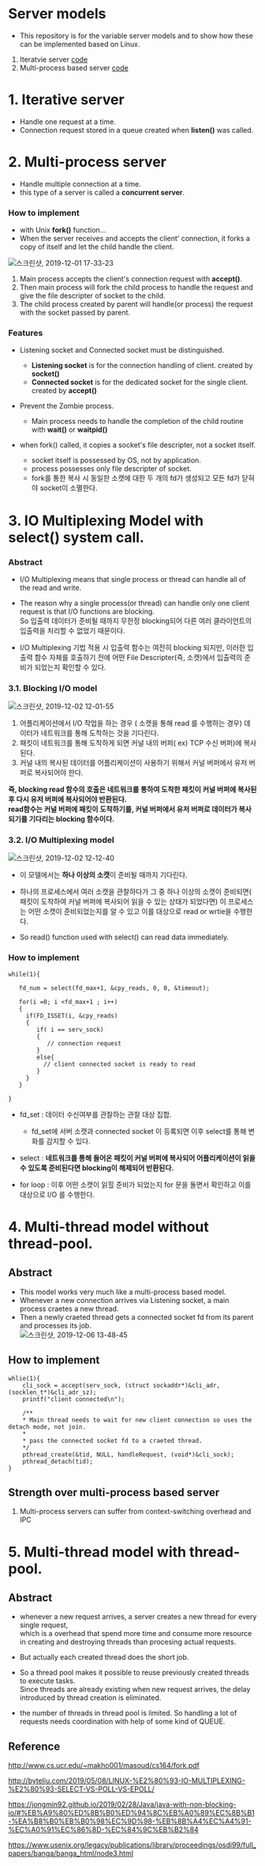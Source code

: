 # Server models   

 * This repository is for the variable server models and to show how these can be implemented based on Linux.  
 1. Iteratvie server  [code](/Iterative_server/Iteratvie_server.cpp)
 2. Multi-process based server [code](/Multi-process_server/Multi_process_server.cpp)  
 

# 1. Iterative server  

* Handle one request at a time.  
* Connection request stored in a queue created when **listen()** was called.  



# 2. Multi-process server  

 * Handle multiple connection at a time.  
 * this type of a server is called a **concurrent server**.  
 
 ### How to implement  
 * with Unix **fork()** function...
 * When the server receives and accepts the client' connection, it forks a copy of itself and let the child handle the client. 
 
 ![스크린샷, 2019-12-01 17-33-23](https://user-images.githubusercontent.com/34915108/69911577-bab40f80-1460-11ea-9b63-8b469d53db1a.png)
 


 1. Main process accepts the client's connection request with **accept()**.  
 2. Then  main process will fork the child process to handle the request and give the file descripter of socket to the child.  
 3. The child process created by parent will handle(or process) the request with the socket passed by parent.  
 
 
 ### Features  
 
 * Listening socket and Connected socket must be distinguished.  
    - **Listening socket** is for the connection handling of client.
      created by **socket()**  
    - **Connected socket** is for the dedicated socket for the single client. 
      created by **accept()**  
      
 * Prevent the Zombie process.  
    - Main process needs to handle the completion of the child routine with **wait()** or **waitpid()**  
 
 * when fork() called, it copies a socket's file descripter, not a socket itself.  
    - socket itself is possessed by OS, not by application.  
    - process possesses only file descripter of socket.  
    - fork를 통한 복사 시 동일한 소캣에 대한 두 개의 fd가 생성되고 모든 fd가 닫혀야 socket이 소멸한다.  
    
    
 

# 3. IO Multiplexing Model with select() system call.  

### Abstract  

 * I/O Multiplexing means that single process or thread can handle all of the read and write.  
 * The reason why a single process(or thread) can handle only one client request is that I/O functions are blocking.  
   So 입출력 데이터가 준비될 때까지 무한정 blocking되어 다른 여러 클라이언트의 입출력을 처리할 수 없었기 때문이다.  
   
  * I/O Multiplexing 기법 적용 시 입출력 함수는 여전히 blocking 되지만, 이러한 입출력 함수 자체를 호출하기 전에 어떤 File Descripter(즉, 소캣)에서 입출력의 준비가 되었는지 확인할 수 있다.  
 
 ### 3.1. Blocking I/O model  
  ![스크린샷, 2019-12-02 12-01-55](https://user-images.githubusercontent.com/34915108/69927510-93f6e700-14fb-11ea-877c-6d56e88b647a.png)
  
  
  1. 어플리케이션에서 I/O 작업을 하는 경우 ( 소캣을 통해 read 를 수행하는 경우) 데이터가 네트워크를 통해 도착하는 것을 기다린다.  
  2. 패킷이 네트워크를 통해 도착하게 되면 커널 내의 버퍼( ex) TCP 수신 버퍼)에 복사된다.  
  3. 커널 내의 복사된 데이터를 어플리케이션이 사용하기 위해서 커널 버퍼에서 유저 버퍼로 복사되어야 한다.  
  
  **즉, blocking read 함수의 호출은 네트워크를 통하여 도착한 패킷이 커널 버퍼에 복사된 후 다시 유저 버퍼에 복사되어야 반환된다.**   
  **read함수는 커널 버퍼에 패킷이 도착하기를, 커널 버퍼에서 유저 버퍼로 데이터가 복사되기를 기다리는 blocking 함수이다.**  
  
  
### 3.2. I/O Multiplexing model  
 ![스크린샷, 2019-12-02 12-12-40](https://user-images.githubusercontent.com/34915108/69927882-10d69080-14fd-11ea-839a-7964d98528bd.png)
 
 
 * 이 모델에서는 **하나 이상의 소캣**이 준비될 때까지 기다린다.  
 * 하나의 프로세스에서 여러 소캣을 관찰하다가 그 중 하나 이상의 소캣이 준비되면( 패킷이 도착하여 커널 버퍼에 복사되어 읽을 수 있는 상태가 되었다면)
이 프로세스는 어떤 소캣이 준비되었는지를 알 수 있고 이를 대상으로 read or wrtie을 수행한다.  

* So read() function used with select() can read data immediately.  


### How to implement  


    while(1){

       fd_num = select(fd_max+1, &cpy_reads, 0, 0, &timeout);

       for(i =0; i <fd_max+1 ; i++)
       {  
         if(FD_ISSET(i, &cpy_reads)
         {
            if( i == serv_sock)
            {
               // connection request
            }
            else{
              // client connected socket is ready to read
            }
         } 
       }

    }


* fd_set : 데이터 수신여부를 관찰하는 관찰 대상 집합.  
  - fd_set에 서버 소캣과 connected socket 이 등록되면 이후 select를 통해 변화를 감지할 수 있다.  
  
* select : **네트워크를 통해 들어온 패킷이 커널 버퍼에 복사되어 어플리케이션이 읽을 수 있도록 준비된다면 blocking이 해제되어 반환된다.**  

* for loop : 이후 어떤 소캣이 읽힐 준비가 되었는지 for 문을 돌면서 확인하고 이를 대상으로 I/O 를 수행한다.  


# 4. Multi-thread model without thread-pool.  

## Abstract  

  * This model works very much like a multi-process based model.  
  * Whenever a new connection arrives via Listening socket, a main process craetes a new thread.  
  * Then a newly craeted thread gets a connected socket fd from its parent and processes its job.  
  ![스크린샷, 2019-12-06 13-48-45](https://user-images.githubusercontent.com/34915108/70296865-26b2c100-182f-11ea-9c71-13d361759de7.png)

## How to implement  
    whlie(1){
        cli_sock = accept(serv_sock, (struct sockaddr*)&cli_adr, (socklen_t*)&cli_adr_sz);
        printf("client connected\n");

        /** 
        * Main thread needs to wait for new client connection so uses the detach mode, not join.
        *   
        * pass the connected socket fd to a craeted thread.
        */  
        pthread_create(&tid, NULL, handleRequest, (void*)&cli_sock);
        pthread_detach(tid);  
    }

## Strength over multi-process based server  

1) Multi-process servers can suffer from context-switching overhead and IPC
  




# 5. Multi-thread model with thread-pool.  

## Abstract  

 * whenever a new request arrives, a server creates a new thread for every single request,  
   which is a overhead that spend more time and consume more resource in creating and destroying threads than procesing actual requests.

  * But actually each created thread does the short job.  
  * So a thread pool makes it possible to reuse previously created threads to execute tasks.  
    Since threads are already existing when new request arrives, the delay introduced by thread creation is eliminated.  
    
  * the number of threads in thread pool is limited. So handling a lot of requests needs coordination with help of some kind of QUEUE.  
  
  
  
 












 
 
 













## Reference  

http://www.cs.ucr.edu/~makho001/masoud/cs164/fork.pdf

http://byteliu.com/2019/05/08/LINUX-%E2%80%93-IO-MULTIPLEXING-%E2%80%93-SELECT-VS-POLL-VS-EPOLL/

https://jongmin92.github.io/2019/02/28/Java/java-with-non-blocking-io/#%EB%A9%80%ED%8B%B0%ED%94%8C%EB%A0%89%EC%8B%B1-%EA%B8%B0%EB%B0%98%EC%9D%98-%EB%8B%A4%EC%A4%91-%EC%A0%91%EC%86%8D-%EC%84%9C%EB%B2%84

https://www.usenix.org/legacy/publications/library/proceedings/osdi99/full_papers/banga/banga_html/node3.html




